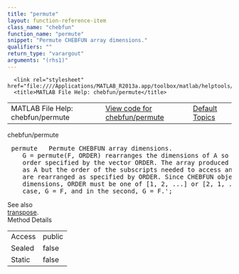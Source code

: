 ```yaml
---
title: "permute"
layout: function-reference-item
class_name: "chebfun"
function_name: "permute"
snippet: "Permute CHEBFUN array dimensions."
qualifiers: ""
return_type: "varargout"
arguments: "(rhs1)"
---
```


<html>
   <head>
      <meta http-equiv="Content-Type" content="text/html; charset=utf-8">
   
      <link rel="stylesheet" href="file:////Applications/MATLAB_R2013a.app/toolbox/matlab/helptools/private/helpwin.css">
      <title>MATLAB File Help: chebfun/permute</title>
   </head>
   <body>
      <!--Single-page help-->
      <table border="0" cellspacing="0" width="100%">
         <tr class="subheader">
            <td class="headertitle">MATLAB File Help: chebfun/permute</td>
            <td class="subheader-left"><a href="matlab:edit chebfun/permute">View code for chebfun/permute</a></td>
            <td class="subheader-right"><a href="matlab:helpwin">Default Topics</a></td>
         </tr>
      </table>
      <div class="title">chebfun/permute</div>
      <div class="helptext"><pre><!--helptext --> <span class="helptopic">permute</span>   Permute CHEBFUN array dimensions.
    G = permute(F, ORDER) rearranges the dimensions of A so that they are in the
    order specified by the vector ORDER. The array produced has the same values
    as A but the order of the subscripts needed to access any particular element
    are rearranged as specified by ORDER. Since CHEBFUN objects ony have two
    dimensions, ORDER must be one of [1, 2, ...] or [2, 1, ...]. In the first
    case, G = F, and in the second, G = F.';</pre></div><!--after help --><!--seeAlso--><div class="footerlinktitle">See also</div><div class="footerlink"> <a href="matlab:helpwin chebfun/transpose">transpose</a>.
</div>
      <!--Method-->
      <div class="sectiontitle">Method Details</div>
      <table class="class-details">
         <tr>
            <td class="class-detail-label">Access</td>
            <td>public</td>
         </tr>
         <tr>
            <td class="class-detail-label">Sealed</td>
            <td>false</td>
         </tr>
         <tr>
            <td class="class-detail-label">Static</td>
            <td>false</td>
         </tr>
      </table>
   </body>
</html>
